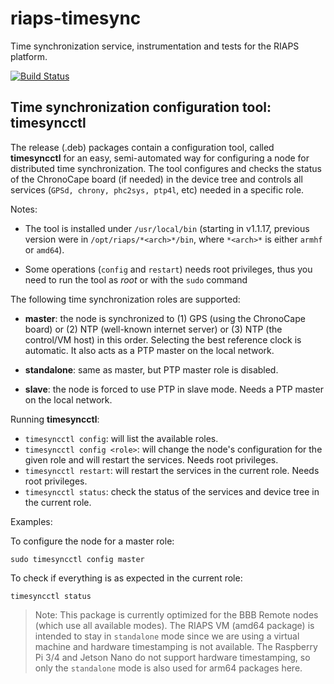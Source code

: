 # riaps-timesync

Time synchronization service, instrumentation and tests for the RIAPS platform.

[![Build Status](https://travis-ci.com/RIAPS/riaps-timesync.svg?token=QQcruvP29rqE9b8AjB5C&branch=master)](https://travis-ci.com/RIAPS/riaps-timesync)

## Time synchronization configuration tool: timesyncctl

The release (.deb) packages contain a configuration tool, called **timesyncctl** for an easy, semi-automated way for configuring a node for distributed time synchronization.
The tool configures and checks the status of the ChronoCape board (if needed) in the device tree and controls all services (`GPSd, chrony, phc2sys, ptp4l`, etc) needed
in a specific role.

Notes:

 - The tool is installed under `/usr/local/bin` (starting in v1.1.17, previous version were in `/opt/riaps/*<arch>*/bin`, where `*<arch>*` is either `armhf` or `amd64`).

 - Some operations (`config` and `restart`) needs root privileges, thus you need to run the tool as *root* or with the `sudo` command

The following time synchronization roles are supported:

 - **master**: the node is synchronized to (1) GPS (using the ChronoCape board) or (2) NTP (well-known internet server) or (3) NTP (the control/VM host) in this order. Selecting the best reference clock is automatic. It also acts as a PTP master on the local network.

 - **standalone**: same as master, but PTP master role is disabled.

 - **slave**: the node is forced to use PTP in slave mode. Needs a PTP master on the local network.

Running **timesyncctl**:

 - `timesyncctl config`: will list the available roles.
 - `timesyncctl config <role>`: will change the node's configuration for the given role and will restart the services. Needs root privileges.
 - `timesyncctl restart`: will restart the services in the current role. Needs root privileges.
 - `timesyncctl status`: check the status of the services and device tree in the current role.

Examples:

To configure the node for a master role:

    sudo timesyncctl config master

To check if everything is as expected in the current role:

    timesyncctl status

> Note: This package is currently optimized for the BBB Remote nodes (which use all available modes).  The RIAPS VM (amd64 package) is intended to stay in `standalone` mode since we are using a virtual machine and hardware timestamping is not available.  The Raspberry Pi 3/4 and Jetson Nano do not support hardware timestamping, so only the `standalone` mode is also used for arm64 packages here.
